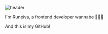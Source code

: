 ![header](https://capsule-render.vercel.app/api?type=slice&color=random&height=400&text=Welcome!&animation=twinkling&)

I'm Runeiva, a frontend developer wannabe 👩🏻‍💻

And this is my GitHub!

<!--
**runeiva/runeiva** is a ✨ _special_ ✨ repository because its `README.md` (this file) appears on your GitHub profile.

Here are some ideas to get you started:

- 🔭 I’m currently working on ...
- 🌱 I’m currently learning ...
- 👯 I’m looking to collaborate on ...
- 🤔 I’m looking for help with ...
- 💬 Ask me about ...
- 📫 How to reach me: ...
- 😄 Pronouns: ...
- ⚡ Fun fact: ...
-->
